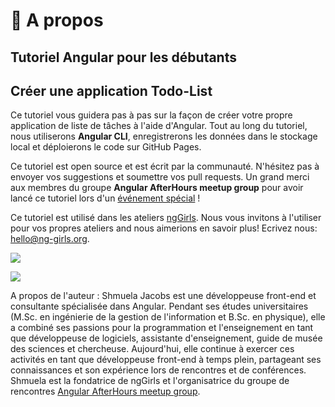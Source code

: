 # 👀 A propos

## Tutoriel Angular pour les débutants

## Créer une application Todo-List

Ce tutoriel vous guidera pas à pas sur la façon de créer votre propre application de liste de tâches à l'aide d'Angular. Tout au long du tutoriel, nous utiliserons **Angular CLI**, enregistrerons les données dans le stockage local et déploierons le code sur GitHub Pages.

Ce tutoriel est open source et est écrit par la communauté. N'hésitez pas à envoyer vos suggestions et soumettre vos pull requests. Un grand merci aux membres du groupe **Angular AfterHours meetup group** pour avoir lancé ce tutoriel lors d'un [événement spécial](http://www.meetup.com/Angular-AfterHours/events/235151422/) !

Ce tutoriel est utilisé dans les ateliers [ngGirls](http://ng-girls.org). Nous vous invitons à l'utiliser pour vos propres ateliers and nous aimerions en savoir plus! Ecrivez nous: [hello@ng-girls.org](mailto:hello@ng-girls.org).

![](<../assets/ngGirls banner transparent.png>)

![](<../.gitbook/assets/slogen (2).png>)

A propos de l'auteur : Shmuela Jacobs est une développeuse front-end et consultante spécialisée dans Angular. Pendant ses études universitaires (M.Sc. en ingénierie de la gestion de l'information et B.Sc. en physique), elle a combiné ses passions pour la programmation et l'enseignement en tant que développeuse de logiciels, assistante d'enseignement, guide de musée des sciences et chercheuse. Aujourd'hui, elle continue à exercer ces activités en tant que développeuse front-end à temps plein, partageant ses connaissances et son expérience lors de rencontres et de conférences. Shmuela est la fondatrice de ngGirls et l'organisatrice du groupe de rencontres [Angular AfterHours meetup group](https://www.meetup.com/Angular-AfterHours/).
